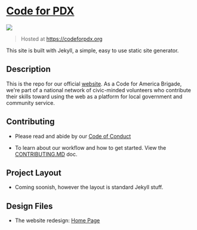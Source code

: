 # [Code for PDX](https://codeforpdx.org)

![](https://github.com/codeforpdx/website-reboot//workflows/Build/badge.svg)

> Hosted at https://codeforpdx.org

This site is built with Jekyll, a simple, easy to use static site generator.


## Description

This is the repo for our official [website](https://codeforpdx.org). As a Code for America Brigade, we're part of a national network of civic-minded volunteers who contribute their skills toward using the web as a platform for local government and community service.

## Contributing

 - Please read and abide by our [Code of Conduct](https://github.com/codeforpdx/codeofconduct)

 - To learn about our workflow and how to get started. View the [CONTRIBUTING.MD](./CONTRIBUTING.md) doc.

## Project Layout
 - Coming soonish, however the layout is standard Jekyll stuff.
 
## Design Files 

- The website redesign: [Home Page](https://www.figma.com/file/XM1goIQJxOMTRntMTnql6r/CFPDX?node-id=1185%3A530)
